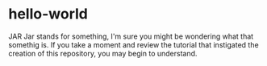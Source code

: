 # hello-world
JAR
Jar stands for something, I'm sure you might be wondering what that somethig is.  If you take a moment and review the tutorial that instigated the creation of this repository, you may begin to understand.
